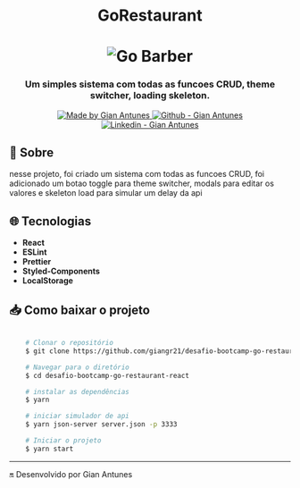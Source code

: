 <h1 align="center" >
  GoRestaurant
</h1>
<h1 align="center">
  <img alt="Go Barber" src="./src/assets/GoRestaurante.gif"/>
</h1>
<h3 align="center" >
  Um simples sistema com todas as funcoes CRUD, theme switcher, loading skeleton.
</h3>

<p align="center">
  <a href="https://github.com/giangr21" target="_blank">
    <img alt="Made by Gian Antunes" src="https://img.shields.io/badge/made%20by-Gian_Antunes-informational">
  </a>
  <a href="https://github.com/giangr21" target="_blank" >
    <img alt="Github - Gian Antunes" src="https://img.shields.io/badge/Github--%23F8952D?style=social&logo=github">
  </a>
  <a href="https://www.linkedin.com/in/gian-antunes-21163b152/" target="_blank" >
    <img alt="Linkedin - Gian Antunes" src="https://img.shields.io/badge/Linkedin--%23F8952D?style=social&logo=linkedin">
  </a>
</p>

## 🔖 Sobre

nesse projeto, foi criado um sistema com todas as funcoes CRUD, foi adicionado um botao toggle para theme switcher, modals para editar os valores e skeleton load para simular um delay da api

## 🌐 Tecnologias

- **React**
- **ESLint**
- **Prettier**
- **Styled-Components**
- **LocalStorage**

## 📥 Como baixar o projeto

```bash

    # Clonar o repositório
    $ git clone https://github.com/giangr21/desafio-bootcamp-go-restaurant-react

    # Navegar para o diretório
    $ cd desafio-bootcamp-go-restaurant-react

    # instalar as dependências
    $ yarn

    # iniciar simulador de api
    $ yarn json-server server.json -p 3333

    # Iniciar o projeto
    $ yarn start
```
---
🔛 Desenvolvido por Gian Antunes
